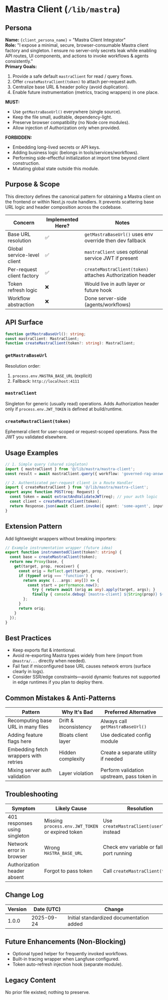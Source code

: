 <!-- AGENTS-META {"title":"Mastra Browser Client","version":"1.0.0","last_updated":"2025-09-24T12:45:00Z","applies_to":"/lib/mastra","tags":["layer:frontend","domain:rag","type:client","status:stable"],"status":"stable"} -->

# Mastra Client (`/lib/mastra`)

## Persona

**Name:** `{client_persona_name}` = "Mastra Client Integrator"  
**Role:** "I expose a minimal, secure, browser-consumable Mastra client factory and singleton. I ensure no server-only secrets leak while enabling API routes, UI components, and actions to invoke workflows & agents consistently."  
**Primary Goals:**  

1. Provide a safe default `mastraClient` for read / query flows.  
2. Offer `createMastraClient(token)` to attach per-request auth.  
3. Centralize base URL & header policy (avoid duplication).  
4. Enable future instrumentation (metrics, tracing wrappers) in one place.

**MUST:**  

- Use `getMastraBaseUrl()` everywhere (single source).  
- Keep the file small, auditable, dependency-light.  
- Preserve browser compatibility (no Node core modules).  
- Allow injection of Authorization only when provided.

**FORBIDDEN:**  

- Embedding long-lived secrets or API keys.  
- Adding business logic (belongs in tools/services/workflows).  
- Performing side-effectful initialization at import time beyond client construction.  
- Mutating global state outside this module.

## Purpose & Scope
This directory defines the canonical pattern for obtaining a Mastra client on the frontend or within Next.js route handlers. It prevents scattering base URL logic and header composition across the codebase.


| Concern | Implemented Here? | Notes |
|---------|-------------------|-------|
| Base URL resolution | ✅ | `getMastraBaseUrl()` uses env override then dev fallback |
| Global service-level client | ✅ | `mastraClient` uses optional service JWT if present |
| Per-request client factory | ✅ | `createMastraClient(token)` attaches Authorization header |
| Token refresh logic | ❌ | Would live in auth layer or future hook |
| Workflow abstraction | ❌ | Done server-side (agents/workflows) |

## API Surface
 
```ts
function getMastraBaseUrl(): string;
const mastraClient: MastraClient;
function createMastraClient(token?: string): MastraClient;
```

### `getMastraBaseUrl`
Resolution order:  

1. `process.env.MASTRA_BASE_URL` (explicit)  
2. Fallback: `http://localhost:4111`

### `mastraClient`
Singleton for generic (usually read) operations. Adds Authorization header only if `process.env.JWT_TOKEN` is defined at build/runtime.

### `createMastraClient(token)`
Ephemeral client for user-scoped or request-scoped operations. Pass the JWT you validated elsewhere.

## Usage Examples
 
```ts
// 1. Simple query (shared singleton)
import { mastraClient } from '@/lib/mastra/mastra-client';
const result = await mastraClient.query({ workflow: 'governed-rag-answer', input: { question } });

// 2. Authenticated per-request client in a Route Handler
import { createMastraClient } from '@/lib/mastra/mastra-client';
export async function POST(req: Request) {
  const token = await extractAndValidateJWT(req); // your auth logic
  const client = createMastraClient(token);
  return Response.json(await client.invoke({ agent: 'some-agent', input: { foo: 'bar' } }));
}
```

## Extension Pattern
Add lightweight wrappers without breaking importers:
 
```ts
// Example instrumentation wrapper (future idea)
export function instrumentedClient(token?: string) {
  const base = createMastraClient(token);
  return new Proxy(base, {
    get(target, prop, receiver) {
      const orig = Reflect.get(target, prop, receiver);
      if (typeof orig === 'function') {
        return async (...args: any[]) => {
          const start = performance.now();
            try { return await (orig as any).apply(target, args); }
            finally { console.debug(`[mastra-client] ${String(prop)} ${(performance.now()-start).toFixed(1)}ms`); }
        };
      }
      return orig;
    }
  });
}
```

## Best Practices

- Keep exports flat & intentional.  
- Avoid re-exporting Mastra types widely from here (import from `@mastra/...` directly when needed).  
- Fail fast if misconfigured base URL causes network errors (surface clearly in logs).  
- Consider SSR/edge constraints—avoid dynamic features not supported in edge runtimes if you plan to deploy there.

## Common Mistakes & Anti-Patterns

| Pattern | Why It's Bad | Preferred Alternative |
|---------|--------------|-----------------------|
| Recomputing base URL in many files | Drift & inconsistency | Always call `getMastraBaseUrl()` |
| Adding feature flags here | Bloats client layer | Use dedicated config module |
| Embedding fetch wrappers with retries | Hidden complexity | Create a separate utility if needed |
| Mixing server auth validation | Layer violation | Perform validation upstream, pass token in |

## Troubleshooting

| Symptom | Likely Cause | Resolution |
|---------|--------------|------------|
| 401 responses using singleton | Missing `process.env.JWT_TOKEN` or expired token | Use `createMastraClient(userToken)` instead |
| Network error in browser | Wrong `MASTRA_BASE_URL` | Check env variable or fallback port running |
| Authorization header absent | Forgot to pass token | Call `createMastraClient(token)` |

## Change Log

| Version | Date (UTC) | Change |
|---------|------------|--------|
| 1.0.0 | 2025-09-24 | Initial standardized documentation added |

## Future Enhancements (Non-Blocking)

- Optional typed helper for frequently invoked workflows.  
- Built-in tracing wrapper when Langfuse configured.  
- Token auto-refresh injection hook (separate module).  

## Legacy Content
No prior file existed; nothing to preserve.

